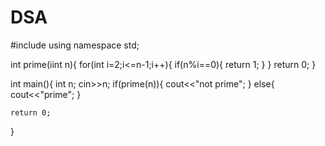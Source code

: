 # DSA

#include <iostream>
using namespace std;

int prime(iint n){
    for(int i=2;i<=n-1;i++){
        if(n%i==0){
            return 1;
        }
    }
    return 0;
}

int main(){
    int n;
    cin>>n;
    if(prime(n)){
        cout<<"not prime";
    }
    else{
        cout<<"prime";
    }
    
    return 0;
}
